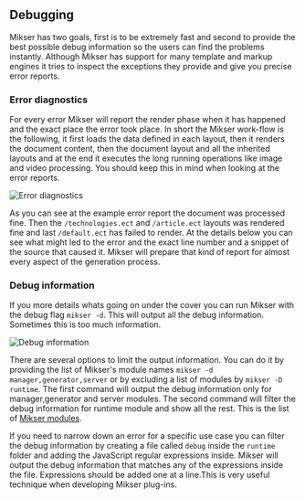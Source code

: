 ## Debugging
Mikser has two goals, first is to be extremely fast and second to provide the best possible debug information so the users can find the problems instantly. Although Mikser has support for many template and markup engines it tries to inspect the exceptions they provide and give you precise error reports.

### Error diagnostics
For every error Mikser will report the render phase when it has happened and the exact place the error took place. In short the Mikser work-flow is the following, it first loads the data defined in each layout, then it renders the document content, then the document layout and all the inherited layouts and at the end it executes the long running operations like image and video processing. You should keep this in mind when looking at the error reports.

![Error diagnostics](http://almero.pro/error.png)

As you can see at the example error report the document was processed fine. Then the `/technologies.ect` and `/article.ect` layouts was rendered fine and last `/default.ect` has failed to render. At the details below you can see what might led to the error and the exact line number and a snippet of the source that caused it. Mikser will prepare that kind of report for almost every aspect of the generation process.

### Debug information
If you more details whats going on under the cover you can run Mikser with the debug flag `mikser -d`. This will output all the debug information. Sometimes this is too much information. 

![Debug information](http://almero.pro/debug.png)

There are several options to limit the output information. You can do it by providing the list of Mikser's module names `mikser -d manager,generator,server` or by excluding a list of modules by `mikser -D runtime`. The first command will output the debug information only for manager,generator and server modules. The second command will filter the debug information for runtime module and show all the rest. This is the list of [Mikser modules](https://github.com/almero-digital-marketing/mikser/tree/master/lib). 

If you need to narrow down an error for a specific use case you can filter the debug information by creating a file called `debug` inside the `runtime` folder and adding the JavaScript regular expressions inside. Mikser will output the debug information that matches any of the expressions inside the file. Expressions should be added one at a line.This is very useful technique when developing Mikser plug-ins.